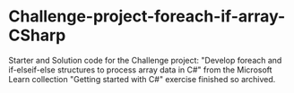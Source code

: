 # Challenge-project-foreach-if-array-CSharp
Starter and Solution code for the Challenge project: "Develop foreach and if-elseif-else structures to process array data in C#" from the Microsoft Learn collection "Getting started with C#"
exercise finished so archived.
